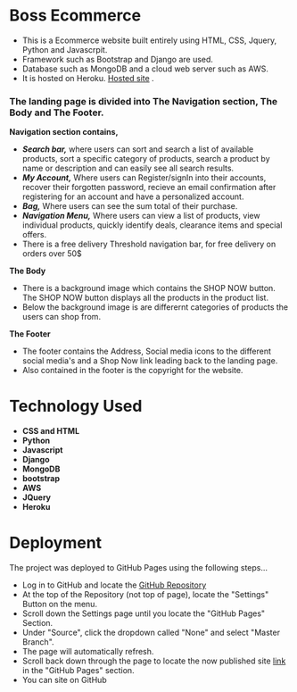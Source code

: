 # Boss Ecommerce

- This is a Ecommerce website built entirely using HTML, CSS, Jquery, Python and Javascrpit.
- Framework such as Bootstrap and Django are used.
- Database such as MongoDB and a cloud web server such as AWS.
- It is hosted on Heroku. [Hosted site](https://boss-ecommerce.herokuapp.com/) .

### The landing page is divided into The Navigation section, The Body and The Footer.

 **Navigation section contains,**
 - ***Search bar,*** where users can sort and search a list of available products, sort a specific category of products, search a product by name or description and can easily see all search results.
 - ***My Account,*** Where users can Register/signIn into their accounts, recover their forgotten password, recieve an email confirmation after registering for an account and have a personalized account.
 - ***Bag,*** Where users can see the sum total of their purchase.
 - ***Navigation Menu,*** Where users can view a list of products, view individual products, quickly identify deals, clearance items and special offers.
 - There is a free delivery Threshold navigation bar, for free delivery on orders over 50$
 
 **The Body**
 - There is a background image which contains the SHOP NOW button. The SHOP NOW button displays all the products in the product list.
 - Below the background image is are differernt categories of products the users can shop from.
 
 **The Footer**
 - The footer contains the Address, Social media icons to the different social media's and a Shop Now link leading back to the landing page.
 - Also contained in the footer is the copyright for the website.

# **Technology Used**
- **CSS and HTML**
- **Python**
- **Javascript**
- **Django**
- **MongoDB**
- **bootstrap**
- **AWS**
- **JQuery**
- **Heroku**
 
# **Deployment**
The project was deployed to GitHub Pages using the following steps...

- Log in to GitHub and locate the [GitHub Repository](https://github.com/gerardambe/ecommerce)
- At the top of the Repository (not top of page), locate the "Settings" Button on the menu.
- Scroll down the Settings page until you locate the "GitHub Pages" Section.
- Under "Source", click the dropdown called "None" and select "Master Branch".
- The page will automatically refresh.
- Scroll back down through the page to locate the now published site [link](https://gerardambe.github.io/ecommerce/) in the "GitHub Pages" section.
- You can site on GitHub


